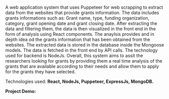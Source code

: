 A web application system that uses Puppeteer for web scrapping to extract data from the websites that provide grants information. The data includes grants informations such as: Grant name, type, funding organization, category, grant opening date and grant closing date. After extracting the data and filtering them, the data is then visualized in the front end in the form of analysis using React components. The anaylsis provides and in depth idea od the grants information that has been obtained from the websites. The extracted data is stored in the database inside the Mongoose models. The data is fetched in the front end by API calls. The technology used for backend is NodeJs. Overall, this system aims to assit the researchers looking for grants by providing them a real time analysis of the grants that are available according to their needs and allow them to apply for the grants they have selected.

Technologies used: **React, NodeJs, Puppeteer, ExpressJs, MongoDB.**


<b>Project Demo:</b>
